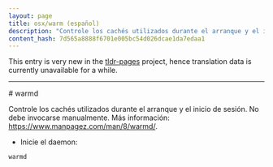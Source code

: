 ```yaml
---
layout: page
title: osx/warm (español)
description: "Controle los cachés utilizados durante el arranque y el inicio de sesión."
content_hash: 7d565a8888f6701e005bc54d026dcae1da7edaa1
---
```


This entry is very new in the [tldr-pages](https://github.com/tldr-pages/tldr) project, hence translation data is currently unavailable for a while.

<hr># warmd

Controle los cachés utilizados durante el arranque y el inicio de sesión.
No debe invocarse manualmente.
Más información: <https://www.manpagez.com/man/8/warmd/>.

- Inicie el daemon:

`warmd`
